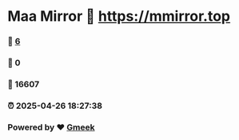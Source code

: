 # Maa Mirror :link: https://mmirror.top 
### :page_facing_up: [6](https://mmirror.top/tag.html) 
### :speech_balloon: 0 
### :hibiscus: 16607 
### :alarm_clock: 2025-04-26 18:27:38 
### Powered by :heart: [Gmeek](https://github.com/Meekdai/Gmeek)
